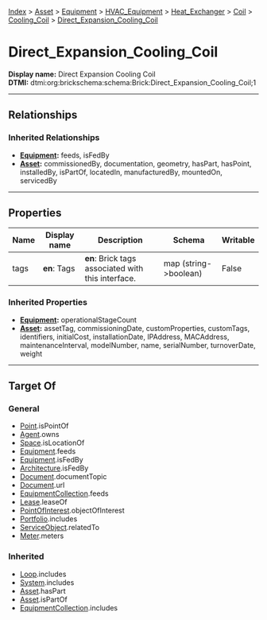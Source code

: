 [Index](../../../../../../index.md) > [Asset](../../../../../Asset.md) > [Equipment](../../../../Equipment.md) > [HVAC_Equipment](../../../HVAC_Equipment.md) > [Heat_Exchanger](../../Heat_Exchanger.md) > [Coil](../Coil.md) > [Cooling_Coil](Cooling_Coil.md) > [Direct_Expansion_Cooling_Coil](#)
# Direct_Expansion_Cooling_Coil

**Display name:** Direct Expansion Cooling Coil<br />
**DTMI:** dtmi:org:brickschema:schema:Brick:Direct_Expansion_Cooling_Coil;1

---

## Relationships

### Inherited Relationships
* **[Equipment](../../../../Equipment.md):** feeds, isFedBy
* **[Asset](../../../../../Asset.md):** commissionedBy, documentation, geometry, hasPart, hasPoint, installedBy, isPartOf, locatedIn, manufacturedBy, mountedOn, servicedBy

---

## Properties

|Name|Display name|Description|Schema|Writable|
|-|-|-|-|-|
|tags|**en**: Tags|**en**: Brick tags associated with this interface.|map (string->boolean)|False|
### Inherited Properties
* **[Equipment](../../../../Equipment.md):** operationalStageCount
* **[Asset](../../../../../Asset.md):** assetTag, commissioningDate, customProperties, customTags, identifiers, initialCost, installationDate, IPAddress, MACAddress, maintenanceInterval, modelNumber, name, serialNumber, turnoverDate, weight

---

## Target Of
### General
* [Point](../../../../../../Point/Point.md).isPointOf
* [Agent](../../../../../../Agent/Agent.md).owns
* [Space](../../../../../../Space/Space.md).isLocationOf
* [Equipment](../../../../Equipment.md).feeds
* [Equipment](../../../../Equipment.md).isFedBy
* [Architecture](../../../../../../Space/Architecture/Architecture.md).isFedBy
* [Document](../../../../../../Information/Document/Document.md).documentTopic
* [Document](../../../../../../Information/Document/Document.md).url
* [EquipmentCollection](../../../../../../Collection/Equipment-.md).feeds
* [Lease](../../../../../../Event/Lease.md).leaseOf
* [PointOfInterest](../../../../../../Information/PointOfInterest.md).objectOfInterest
* [Portfolio](../../../../../../Collection/Portfolio.md).includes
* [ServiceObject](../../../../../../Information/ServiceObject/ServiceObject.md).relatedTo
* [Meter](../../../../Meter/Meter.md).meters
### Inherited
* [Loop](../../../../../../Collection/Loop/Loop.md).includes
* [System](../../../../../../Collection/System/System.md).includes
* [Asset](../../../../../Asset.md).hasPart
* [Asset](../../../../../Asset.md).isPartOf
* [EquipmentCollection](../../../../../../Collection/Equipment-.md).includes
